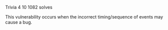 Trivia 4
10
1082 solves

This vulnerability occurs when the incorrect timing/sequence of events may cause a bug.
